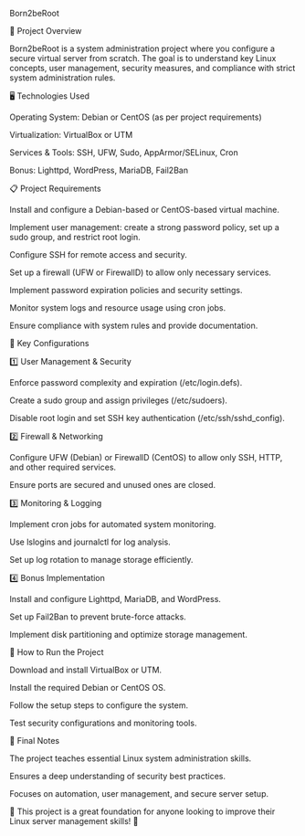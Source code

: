 Born2beRoot

📌 Project Overview

Born2beRoot is a system administration project where you configure a secure virtual server from scratch. The goal is to understand key Linux concepts, user management, security measures, and compliance with strict system administration rules.

🖥️ Technologies Used

Operating System: Debian or CentOS (as per project requirements)

Virtualization: VirtualBox or UTM

Services & Tools: SSH, UFW, Sudo, AppArmor/SELinux, Cron

Bonus: Lighttpd, WordPress, MariaDB, Fail2Ban

📋 Project Requirements

Install and configure a Debian-based or CentOS-based virtual machine.

Implement user management: create a strong password policy, set up a sudo group, and restrict root login.

Configure SSH for remote access and security.

Set up a firewall (UFW or FirewallD) to allow only necessary services.

Implement password expiration policies and security settings.

Monitor system logs and resource usage using cron jobs.

Ensure compliance with system rules and provide documentation.

🔧 Key Configurations

1️⃣ User Management & Security

Enforce password complexity and expiration (/etc/login.defs).

Create a sudo group and assign privileges (/etc/sudoers).

Disable root login and set SSH key authentication (/etc/ssh/sshd_config).

2️⃣ Firewall & Networking

Configure UFW (Debian) or FirewallD (CentOS) to allow only SSH, HTTP, and other required services.

Ensure ports are secured and unused ones are closed.

3️⃣ Monitoring & Logging

Implement cron jobs for automated system monitoring.

Use lslogins and journalctl for log analysis.

Set up log rotation to manage storage efficiently.

4️⃣ Bonus Implementation

Install and configure Lighttpd, MariaDB, and WordPress.

Set up Fail2Ban to prevent brute-force attacks.

Implement disk partitioning and optimize storage management.

🏁 How to Run the Project

Download and install VirtualBox or UTM.

Install the required Debian or CentOS OS.

Follow the setup steps to configure the system.

Test security configurations and monitoring tools.

📜 Final Notes

The project teaches essential Linux system administration skills.

Ensures a deep understanding of security best practices.

Focuses on automation, user management, and secure server setup.

🔹 This project is a great foundation for anyone looking to improve their Linux server management skills! 🚀


